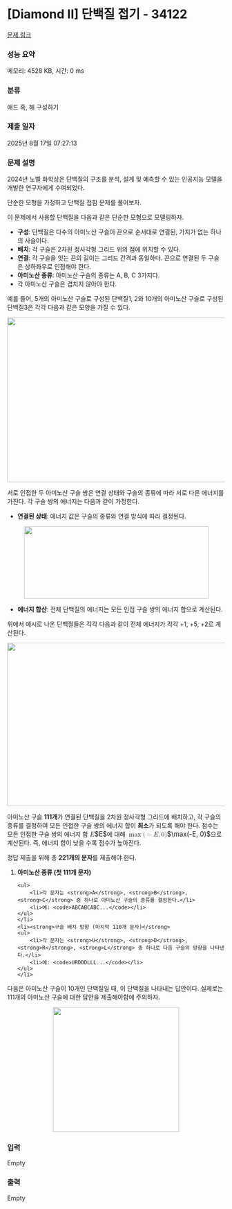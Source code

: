 # [Diamond II] 단백질 접기 - 34122 

[문제 링크](https://www.acmicpc.net/problem/34122) 

### 성능 요약

메모리: 4528 KB, 시간: 0 ms

### 분류

애드 혹, 해 구성하기

### 제출 일자

2025년 8월 17일 07:27:13

### 문제 설명

<p>2024년 노벨 화학상은 단백질의 구조를 분석, 설계 및 예측할 수 있는 인공지능 모델을 개발한 연구자에게 수여되었다.</p>

<p>단순한 모형을 가정하고 단백질 접힘 문제를 풀어보자.</p>

<p>이 문제에서 사용할 단백질을 다음과 같은 단순한 모형으로 모델링하자.</p>

<ul>
	<li><strong>구성</strong>: 단백질은 다수의 아미노산 구슬이 끈으로 순서대로 연결된, 가지가 없는 하나의 사슬이다.</li>
	<li><strong>배치</strong>: 각 구슬은 2차원 정사각형 그리드 위의 점에 위치할 수 있다.</li>
	<li><strong>연결</strong>: 각 구슬을 잇는 끈의 길이는 그리드 간격과 동일하다. 끈으로 연결된 두 구슬은 상하좌우로 인접해야 한다.</li>
	<li><strong>아미노산 종류</strong>: 아미노산 구슬의 종류는 A, B, C 3가지다.</li>
	<li>각 아미노산 구슬은 겹치지 않아야 한다.</li>
</ul>

<p>예를 들어, 5개의 아미노산 구슬로 구성된 단백질1, 2와 10개의 아미노산 구슬로 구성된 단백질3은 각각 다음과 같은 모양을 가질 수 있다.</p>

<p style="text-align: center;"><img alt="" src="https://upload.acmicpc.net/2fb0ebe6-c915-4f89-ad6a-8df709d7ebd1/-/preview/" style="width: 930px; height: 380px;"></p>

<p>서로 인접한 두 아미노산 구슬 쌍은 연결 상태와 구슬의 종류에 따라 서로 다른 에너지를 가진다. 각 구슬 쌍의 에너지는 다음과 같이 가정한다.</p>

<ul>
	<li><strong>연결된 상태</strong>: 에너지 값은 구슬의 종류와 연결 방식에 따라 결정된다.</li>
</ul>

<p style="text-align: center;"><img alt="" src="https://upload.acmicpc.net/c0c88967-a88d-48af-922d-e22c6456f68a/-/preview/" style="width: 427px; height: 167px;"></p>

<ul>
	<li><strong>에너지 합산</strong>: 전체 단백질의 에너지는 모든 인접 구슬 쌍의 에너지 합으로 계산된다.</li>
</ul>

<p>위에서 예시로 나온 단백질들은 각각 다음과 같이 전체 에너지가 각각 +1, +5, +2로 계산된다.</p>

<p style="text-align: center;"><img alt="" src="https://upload.acmicpc.net/24466946-fe0d-48ba-8992-c992e327430d/-/preview/" style="width: 923px; height: 377px;"></p>

<p>아미노산 구슬 <strong>111개</strong>가 연결된 단백질을 2차원 정사각형 그리드에 배치하고, 각 구슬의 종류를 결정하여 모든 인접한 구슬 쌍의 에너지 합이 <strong>최소</strong>가 되도록 해야 한다. 점수는 모든 인접한 구슬 쌍의 에너지 합 <mjx-container class="MathJax" jax="CHTML" style="font-size: 109%; position: relative;"><mjx-math class="MJX-TEX" aria-hidden="true"><mjx-mi class="mjx-i"><mjx-c class="mjx-c1D438 TEX-I"></mjx-c></mjx-mi></mjx-math><mjx-assistive-mml unselectable="on" display="inline"><math xmlns="http://www.w3.org/1998/Math/MathML"><mi>E</mi></math></mjx-assistive-mml><span aria-hidden="true" class="no-mathjax mjx-copytext">$E$</span></mjx-container>에 대해 <mjx-container class="MathJax" jax="CHTML" style="font-size: 109%; position: relative;"><mjx-math class="MJX-TEX" aria-hidden="true"><mjx-mo class="mjx-n"><mjx-c class="mjx-c6D"></mjx-c><mjx-c class="mjx-c61"></mjx-c><mjx-c class="mjx-c78"></mjx-c></mjx-mo><mjx-mo class="mjx-n"><mjx-c class="mjx-c28"></mjx-c></mjx-mo><mjx-mo class="mjx-n"><mjx-c class="mjx-c2212"></mjx-c></mjx-mo><mjx-mi class="mjx-i"><mjx-c class="mjx-c1D438 TEX-I"></mjx-c></mjx-mi><mjx-mo class="mjx-n"><mjx-c class="mjx-c2C"></mjx-c></mjx-mo><mjx-mn class="mjx-n" space="2"><mjx-c class="mjx-c30"></mjx-c></mjx-mn><mjx-mo class="mjx-n"><mjx-c class="mjx-c29"></mjx-c></mjx-mo></mjx-math><mjx-assistive-mml unselectable="on" display="inline"><math xmlns="http://www.w3.org/1998/Math/MathML"><mo data-mjx-texclass="OP" movablelimits="true">max</mo><mo stretchy="false">(</mo><mo>−</mo><mi>E</mi><mo>,</mo><mn>0</mn><mo stretchy="false">)</mo></math></mjx-assistive-mml><span aria-hidden="true" class="no-mathjax mjx-copytext">$\max(-E, 0)$</span></mjx-container>으로 계산된다. 즉, 에너지 합이 낮을 수록 점수가 높아진다.</p>

<p>정답 제출을 위해 총 <strong>221개의 문자</strong>를 제출해야 한다.</p>

<ol>
	<li><strong>아미노산 종류 (첫 111개 문자)</strong>

	<ul>
		<li>각 문자는 <strong>A</strong>, <strong>B</strong>, <strong>C</strong> 중 하나로 아미노산 구슬의 종류를 결정한다.</li>
		<li>예: <code>ABCABCABC...</code></li>
	</ul>
	</li>
	<li><strong>구슬 배치 방향 (마지막 110개 문자)</strong>
	<ul>
		<li>각 문자는 <strong>U</strong>, <strong>D</strong>, <strong>R</strong>, <strong>L</strong> 중 하나로 다음 구슬의 방향을 나타낸다.</li>
		<li>예: <code>URDDDLLL...</code></li>
	</ul>
	</li>
</ol>

<p>다음은 아미노산 구슬이 10개인 단백질일 때, 이 단백질을 나타내는 답안이다. 실제로는 111개의 아미노산 구슬에 대한 답안을 제출해야함에 주의하자.</p>

<p style="text-align: center;"><img alt="" src="https://upload.acmicpc.net/143508b8-e4e5-4f0c-a642-b099c359a69c/-/preview/" style="width: 292px; height: 288px;"></p>

### 입력 

 Empty

### 출력 

 Empty

